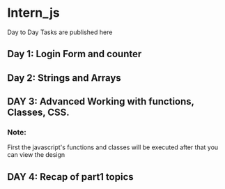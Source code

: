 # Intern_js
Day to Day Tasks are published here

## Day 1: Login Form and counter
## Day 2: Strings and Arrays
## DAY 3: Advanced Working with functions, Classes, CSS.
### Note:
First the javascript's functions and classes will be executed after that you can view the design
## DAY 4: Recap of part1 topics
